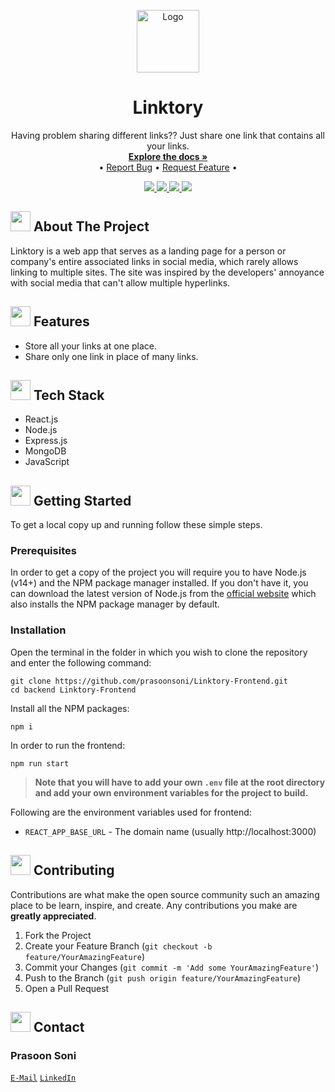 <!-- PROJECT LOGO -->
<p align="center">
  <a href="https://github.com/prasoonsoni/Linktory-Frontend">
    <img src="https://user-images.githubusercontent.com/75159757/174492196-41ecc9eb-75c3-4013-8b1b-7e29d338d00c.png" alt="Logo" height="100" width="100">
  </a>

  <h1 align="center">Linktory</h1>

  <p align="center">
    Having problem sharing different links?? Just share one link that contains all your links.
    <br />
    <a href="https://github.com/prasoonsoni/Linktory-Frontend"><strong>Explore the docs »</strong></a>
    <br />
    •
    <a href="https://github.com/prasoonsoni/Linktory-Frontend/issues">Report Bug</a>
    •
    <a href="https://github.com/prasoonsoni/Linktory-Frontend/issues">Request Feature</a>
    •
  </p>
</p>

<!-- BADGES -->
<p align="center">
  <a href="https://github.com/prasoonsoni/Linktory-Frontend/graphs/contributors">
    <img src="https://img.shields.io/github/contributors/prasoonsoni/Linktory-Frontend.svg?style=for-the-badge">
  </a>
  <a href="https://github.com/prasoonsoni/Linktory-Frontend/network/members">
    <img src="https://img.shields.io/github/forks/prasoonsoni/Linktory-Frontend?style=for-the-badge">
  </a>  
  <a href="https://github.com/prasoonsoni/Linktory-Frontend/stargazers">
    <img src="https://img.shields.io/github/stars/prasoonsoni/Linktory-Frontend?style=for-the-badge">
  </a>
  <a href="https://github.com/prasoonsoni/Linktory-Frontend/issues">
    <img src="https://img.shields.io/github/issues/prasoonsoni/Linktory-Frontend?style=for-the-badge">
  </a>
</p>

<!-- ABOUT THE PROJECT -->
## <img src="https://openclipart.org/download/307315/1538154643.svg" width="32" height="32"> About The Project
Linktory is a web app that serves as a landing page for a person or company's entire associated links in social media, which rarely allows linking to multiple sites. The site was inspired by the developers' annoyance with social media that can't allow multiple hyperlinks.

## <img src="https://cdn-icons-png.flaticon.com/512/427/427735.png" width="32" height="32"> Features

* Store all your links at one place.
* Share only one link in place of many links.

## <img src="https://techstackapps.com/media/2019/11/TechStackApps-logo-icon.png" width="32" height="32"> Tech Stack

* React.js
* Node.js
* Express.js
* MongoDB
* JavaScript

<!-- SCREENSHOTS -->
<!-- ## <img src="https://cdn-icons-png.flaticon.com/512/6823/6823853.png" width="32" height="32"> Screenshots -->


<!-- GETTING STARTED -->
## <img src="https://cdn.iconscout.com/icon/free/png-512/laptop-user-1-1179329.png" width="32" height="32"> Getting Started

To get a local copy up and running follow these simple steps.
### Prerequisites
In order to get a copy of the project you will require you to have Node.js (v14+) and the NPM package manager installed. If you don't have it, you can download the latest version of Node.js from the [official website](https://nodejs.org/en/download/) which also installs the NPM package manager by default.
### Installation
Open the terminal in the folder in which you wish to clone the repository and enter the following command:
``` 
git clone https://github.com/prasoonsoni/Linktory-Frontend.git
cd backend Linktory-Frontend
```
Install all the NPM packages:
```
npm i
```
In order to run the frontend:
```
npm run start
```

> **Note that you will have to add your own `.env` file at the root directory and add your own environment variables for the project to build.**

Following are the environment variables used for frontend:
- `REACT_APP_BASE_URL` - The domain name (usually http://localhost:3000)

<!-- CONTRIBUTING -->
## <img src="https://hpe-developer-portal.s3.amazonaws.com/uploads/media/2020/3/git-icon-1788c-1590702885345.png" width=32 height=32> Contributing

Contributions are what make the open source community such an amazing place to be learn, inspire, and create. Any contributions you make are **greatly appreciated**.

1. Fork the Project
2. Create your Feature Branch (`git checkout -b feature/YourAmazingFeature`)
3. Commit your Changes (`git commit -m 'Add some YourAmazingFeature'`)
4. Push to the Branch (`git push origin feature/YourAmazingFeature`)
5. Open a Pull Request


<!-- CONTACT -->
## <img src="https://upload.wikimedia.org/wikipedia/commons/thumb/9/93/Google_Contacts_icon.svg/1024px-Google_Contacts_icon.svg.png" width=32 height=32> Contact

### Prasoon Soni
[`E-Mail`](mailto:prasoonsoni.work@gmail.com)
[`LinkedIn`](https://www.linkedin.com/in/prasoonsoni/)


